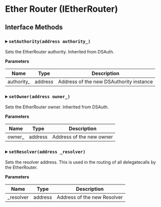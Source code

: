 # Ether Router (IEtherRouter)

## Interface Methods

### ▸ `setAuthority(address authority_)`

Sets the EtherRouter authority. Inherited from DSAuth.

**Parameters**

| Name        | Type    | Description                             |
| ----------- | ------- | --------------------------------------- |
| authority\_ | address | Address of the new DSAuthority instance |

### ▸ `setOwner(address owner_)`

Sets the EtherRouter owner. Inherited from DSAuth.

**Parameters**

| Name    | Type    | Description              |
| ------- | ------- | ------------------------ |
| owner\_ | address | Address of the new owner |

### ▸ `setResolver(address _resolver)`

Sets the resolver address. This is used in the routing of all delegatecalls by the EtherRouter.

**Parameters**

| Name       | Type    | Description                 |
| ---------- | ------- | --------------------------- |
| \_resolver | address | Address of the new Resolver |
